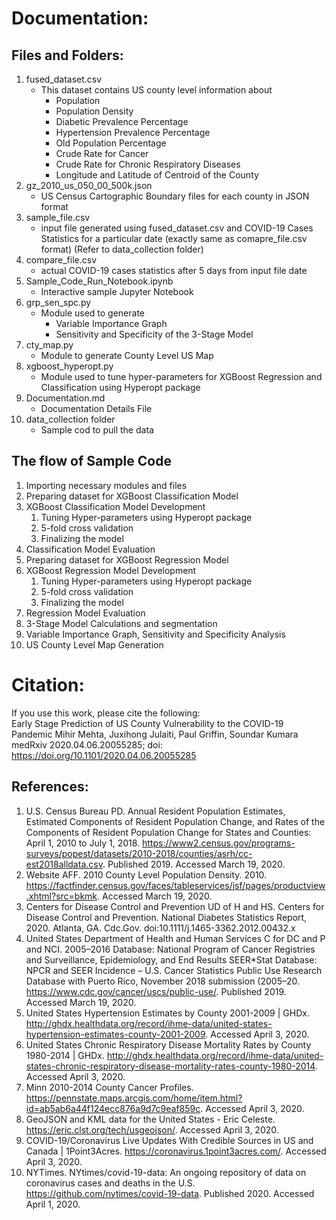 # Documentation:

## Files and Folders:
1. fused_dataset.csv 
	- This dataset contains US county level information about
		- Population
		- Population Density
		- Diabetic Prevalence Percentage 
		- Hypertension Prevalence Percentage
		- Old Population Percentage
		- Crude Rate for Cancer
		- Crude Rate for Chronic Respiratory Diseases 
		- Longitude and Latitude of Centroid of the County
2. gz_2010_us_050_00_500k.json
	- US Census Cartographic Boundary files for each county in JSON format
3. sample_file.csv
	- input file generated using fused_dataset.csv and COVID-19 Cases Statistics for a particular date (exactly same as comapre_file.csv format) (Refer to data_collection folder)
4. compare_file.csv
	- actual COVID-19 cases statistics after 5 days from input file date
5. Sample_Code_Run_Notebook.ipynb
	- Interactive sample Jupyter Notebook
6. grp_sen_spc.py
	- Module used to generate
		- Variable Importance Graph
		- Sensitivity and Specificity of the 3-Stage Model
7. cty_map.py
	- Module to generate County Level US Map
8. xgboost_hyperopt.py
	- Module used to tune hyper-parameters for XGBoost Regression and Classification using Hyperopt package
9. Documentation.md
	- Documentation Details File
10. data_collection folder
	- Sample cod to pull the data

## The flow of Sample Code
1. Importing necessary modules and files 
2. Preparing dataset for XGBoost Classification Model
3. XGBoost Classification Model Development
	1. Tuning Hyper-parameters using Hyperopt package
	2. 5-fold cross validation
	3. Finalizing the model
4. Classification Model Evaluation
5. Preparing dataset for XGBoost Regression Model
6. XGBoost Regression Model Development
	1. Tuning Hyper-parameters using Hyperopt package
	2. 5-fold cross validation
	3. Finalizing the model
7. Regression Model Evaluation
8. 3-Stage Model Calculations and segmentation
9. Variable Importance Graph, Sensitivity and Specificity Analysis
10. US County Level Map Generation

# Citation:
If you use this work, please cite the following:  
Early Stage Prediction of US County Vulnerability to the COVID-19 Pandemic
Mihir Mehta, Juxihong Julaiti, Paul Griffin, Soundar Kumara
medRxiv 2020.04.06.20055285; doi: https://doi.org/10.1101/2020.04.06.20055285

## References:
1. U.S. Census Bureau PD. Annual Resident Population Estimates, Estimated Components of Resident Population Change, and Rates of the Components of Resident Population Change for States and Counties: April 1, 2010 to July 1, 2018. https://www2.census.gov/programs-surveys/popest/datasets/2010-2018/counties/asrh/cc-est2018alldata.csv. Published 2019. Accessed March 19, 2020.
2. Website AFF. 2010 County Level Population Density. 2010. https://factfinder.census.gov/faces/tableservices/jsf/pages/productview.xhtml?src=bkmk. Accessed March 19, 2020.
3. Centers for Disease Control and Prevention UD of H and HS. Centers for Disease Control and Prevention. National Diabetes Statistics Report, 2020. Atlanta, GA. Cdc.Gov. doi:10.1111/j.1465-3362.2012.00432.x
4. United States Department of Health and Human Services C for DC and P and NCI. 2005–2016 Database: National Program of Cancer Registries and Surveillance, Epidemiology, and End Results SEER*Stat Database: NPCR and SEER Incidence – U.S. Cancer Statistics Public Use Research Database with Puerto Rico, November 2018 submission (2005–20. https://www.cdc.gov/cancer/uscs/public-use/. Published 2019. Accessed March 19, 2020.
5. United States Hypertension Estimates by County 2001-2009 | GHDx. http://ghdx.healthdata.org/record/ihme-data/united-states-hypertension-estimates-county-2001-2009. Accessed April 3, 2020.
6. United States Chronic Respiratory Disease Mortality Rates by County 1980-2014 | GHDx. http://ghdx.healthdata.org/record/ihme-data/united-states-chronic-respiratory-disease-mortality-rates-county-1980-2014. Accessed April 3, 2020.
7. Minn 2010-2014 County Cancer Profiles. https://pennstate.maps.arcgis.com/home/item.html?id=ab5ab6a44f124ecc876a9d7c9eaf859c. Accessed April 3, 2020.
8. GeoJSON and KML data for the United States - Eric Celeste. https://eric.clst.org/tech/usgeojson/. Accessed April 3, 2020.
9. COVID-19/Coronavirus Live Updates With Credible Sources in US and Canada | 1Point3Acres. https://coronavirus.1point3acres.com/. Accessed April 3, 2020.
10. NYTimes. NYtimes/covid-19-data: An ongoing repository of data on coronavirus cases and deaths in the U.S. https://github.com/nytimes/covid-19-data. Published 2020. Accessed April 1, 2020.